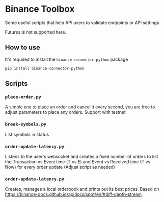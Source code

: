 # Binance Toolbox

Some useful scripts that help API users to validate endpoints or API settings

Futures is not supported here.

## How to use
It's required to install the `binance-connector-python` package

```python
pip install binance-connector-python

```

## Scripts
### `place-order.py`
A simple one to place an order and cancel it every second, you are free to adjust parameters to place any orders.
Support with testnet

### `break-symbols.py`
List symbols in status

### `order-update-latency.py`
Listens to the user's websocket and creates a fixed number of orders to list the Transaction vs Event time (T vs E) 
and Event vs Received time (T vs Now) for every order update
(Adjust script as needed)

### `order-update-latency.py`
Creates, manages a local orderbook and prints out its best prices.
Based on https://binance-docs.github.io/apidocs/spot/en/#diff-depth-stream.

